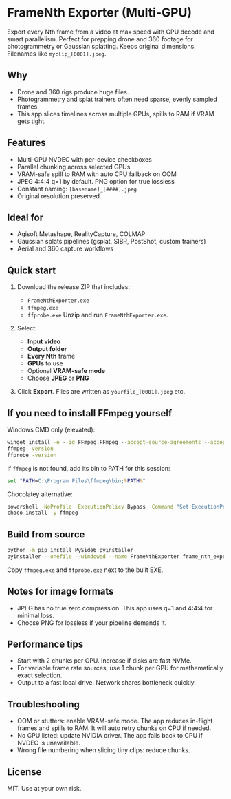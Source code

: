 # FrameNth Exporter (Multi-GPU)

Export every Nth frame from a video at max speed with GPU decode and smart parallelism. Perfect for prepping drone and 360 footage for photogrammetry or Gaussian splatting. Keeps original dimensions. Filenames like `myclip_[0001].jpeg`.

## Why

* Drone and 360 rigs produce huge files.
* Photogrammetry and splat trainers often need sparse, evenly sampled frames.
* This app slices timelines across multiple GPUs, spills to RAM if VRAM gets tight.

## Features

* Multi-GPU NVDEC with per-device checkboxes
* Parallel chunking across selected GPUs
* VRAM-safe spill to RAM with auto CPU fallback on OOM
* JPEG 4:4:4 q=1 by default. PNG option for true lossless
* Constant naming: `[basename]_[####].jpeg`
* Original resolution preserved

## Ideal for

* Agisoft Metashape, RealityCapture, COLMAP
* Gaussian splats pipelines (gsplat, SIBR, PostShot, custom trainers)
* Aerial and 360 capture workflows

## Quick start

1. Download the release ZIP that includes:

   * `FrameNthExporter.exe`
   * `ffmpeg.exe`
   * `ffprobe.exe`
     Unzip and run `FrameNthExporter.exe`.

2. Select:

   * **Input video**
   * **Output folder**
   * **Every Nth** frame
   * **GPUs** to use
   * Optional **VRAM-safe mode**
   * Choose **JPEG** or **PNG**

3. Click **Export**. Files are written as `yourfile_[0001].jpeg` etc.

## If you need to install FFmpeg yourself

Windows CMD only (elevated):

```cmd
winget install -e --id FFmpeg.FFmpeg --accept-source-agreements --accept-package-agreements
ffmpeg -version
ffprobe -version
```

If `ffmpeg` is not found, add its bin to PATH for this session:

```cmd
set "PATH=C:\Program Files\ffmpeg\bin;%PATH%"
```

Chocolatey alternative:

```cmd
powershell -NoProfile -ExecutionPolicy Bypass -Command "Set-ExecutionPolicy Bypass -Scope Process -Force; [System.Net.ServicePointManager]::SecurityProtocol=3072; iex ((New-Object System.Net.WebClient).DownloadString('https://community.chocolatey.org/install.ps1'))"
choco install -y ffmpeg
```

## Build from source

```bash
python -m pip install PySide6 pyinstaller
pyinstaller --onefile --windowed --name FrameNthExporter frame_nth_exporter_multi_gpu.py
```

Copy `ffmpeg.exe` and `ffprobe.exe` next to the built EXE.

## Notes for image formats

* JPEG has no true zero compression. This app uses q=1 and 4:4:4 for minimal loss.
* Choose PNG for lossless if your pipeline demands it.

## Performance tips

* Start with 2 chunks per GPU. Increase if disks are fast NVMe.
* For variable frame rate sources, use 1 chunk per GPU for mathematically exact selection.
* Output to a fast local drive. Network shares bottleneck quickly.

## Troubleshooting

* OOM or stutters: enable VRAM-safe mode. The app reduces in-flight frames and spills to RAM. It will auto retry chunks on CPU if needed.
* No GPU listed: update NVIDIA driver. The app falls back to CPU if NVDEC is unavailable.
* Wrong file numbering when slicing tiny clips: reduce chunks.

## License

MIT. Use at your own risk.
